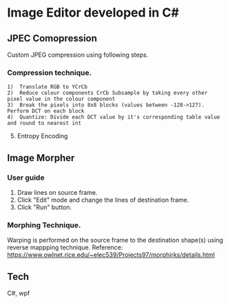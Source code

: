 # Image Editor developed in C#

## JPEC Comopression
Custom JPEG compression using following steps.

### Compression technique.
	1)  Translate RGB to YCrCb
	2)  Reduce colour components CrCb Subsample by taking every other pixel value in the colour component
	3)  Break the pixels into 8x8 blocks (values between -128->127). Perform DCT on each block
	4)  Quantize: Divide each DCT value by it's corresponding table value and round to nearest int
  5)  Entropy Encoding

## Image Morpher

### User guide
  1) Draw lines on source frame.
  2) Click "Edit" mode and change the lines of destination frame.
  3) Click "Run" button.
  
### Morphing Technique.
Warping is performed on the source frame to the destination shape(s) using reverse mappping technique.
Reference: https://www.owlnet.rice.edu/~elec539/Projects97/morphjrks/details.html 

## Tech
C#, wpf
